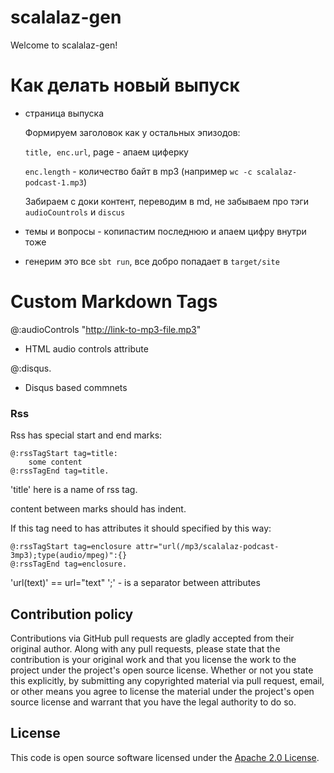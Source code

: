 # scalalaz-gen #

Welcome to scalalaz-gen!

# Как делать новый выпуск

- страница выпуска
  
  Формируем заголовок как у остальных эпизодов:
  
  `title, enc.url`, page - апаем циферку
  
  `enc.length` - количество байт в mp3 (например `wc -c scalalaz-podcast-1.mp3`)
  
  Забираем с доки контент, переводим в md, не забываем про тэги `audioCountrols` и `discus`
  
- темы и вопросы - копипастим последнюю и апаем цифру внутри тоже
 
- генерим это все `sbt run`, все добро попадает в `target/site`
  
# Custom Markdown Tags #

@:audioControls "http://link-to-mp3-file.mp3"

- HTML audio controls attribute

@:disqus.

- Disqus based commnets

### Rss

Rss has special start and end marks:
```
@:rssTagStart tag=title:
    some content
@:rssTagEnd tag=title.
```
'title' here is a name of rss tag.

content between marks should has indent.  

If this tag need to has attributes it should specified by this way:
```
@:rssTagStart tag=enclosure attr="url(/mp3/scalalaz-podcast-3mp3);type(audio/mpeg)":{}
@:rssTagEnd tag=enclosure.
```

'url(text)' == url="text"
';' - is a separator between attributes


## Contribution policy ##

Contributions via GitHub pull requests are gladly accepted from their original author. Along with any pull requests, please state that the contribution is your original work and that you license the work to the project under the project's open source license. Whether or not you state this explicitly, by submitting any copyrighted material via pull request, email, or other means you agree to license the material under the project's open source license and warrant that you have the legal authority to do so.

## License ##

This code is open source software licensed under the [Apache 2.0 License](http://www.apache.org/licenses/LICENSE-2.0.html).
